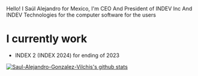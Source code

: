 Hello! I Saúl Alejandro for Mexico, I'm CEO And President of INDEV Inc And INDEV Technologies for the computer software for the users

# I currently work
- INDEX 2 (INDEX 2024) for ending of 2023

[![Saul-Alejandro-Gonzalez-Vilchis's github stats](https://github-readme-stats.vercel.app/api?username=Saul-Alejandro-Gonzalez-Vilchis&show_icons=true&theme=Light)](https://github.com/anuraghazra/github-readme-stats)

